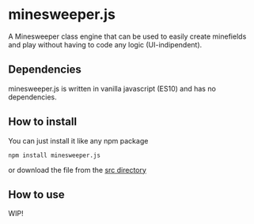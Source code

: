 # minesweeper.js
A Minesweeper class engine that can be used to easily create minefields and play without having to code any logic (UI-indipendent).

## Dependencies
minesweeper.js is written in vanilla javascript (ES10) and has no dependencies.

## How to install
You can just install it like any npm package

```
npm install minesweeper.js
```

or download the file from the [src directory](src/minesweeper.js)

## How to use
WIP!